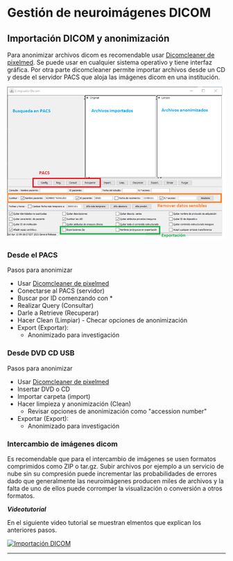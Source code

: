 # Gestión de neuroimágenes DICOM

## Importación DICOM y anonimización
Para anonimizar archivos dicom es recomendable usar [Dicomcleaner de pixelmed](http://www.dclunie.com/pixelmed/software/webstart/DicomCleanerUsage.html). Se puede usar en cualquier sistema operativo y tiene interfaz gráfica. Por otra parte dicomcleaner permite importar archivos desde un CD y desde el servidor PACS que aloja las imágenes dicom en una institución.

![dicomclean](img/dicomclean.png)

### Desde el PACS
Pasos para anonimizar

- Usar [Dicomcleaner de pixelmed](http://www.dclunie.com/pixelmed/software/webstart/DicomCleanerUsage.html)
- Conectarse al PACS (servidor)
- Buscar por ID comenzando con *
- Realizar Query (Consultar)
- Darle a Retrieve (Recuperar)
- Hacer Clean (Limpiar) - Checar opciones de anonimización
- Export (Exportar): 
	- Anonimizado para investigación

### Desde DVD CD USB
Pasos para anonimizar

- Usar [Dicomcleaner de pixelmed](http://www.dclunie.com/pixelmed/software/webstart/DicomCleanerUsage.html)
- Insertar DVD o CD
- Importar carpeta (import)
- Hacer limpieza y anonimización (Clean) 
	- Revisar opciones de anonimización como "accession number"
- Exportar (Export): 
	- Anonimizado para investigación

### Intercambio de imágenes dicom
Es recomendable que para el intercambio de imágenes se usen formatos comprimidos como ZIP o tar.gz. Subir archivos por ejemplo a un servicio de nube sin su compresión puede incrementar las probabilidades de errores dado que generalmente las neuroimágenes producen miles de archivos y la falta de uno de ellos puede corromper la visualización o conversión a otros formatos.

***Videotutorial***

En el siguiente video tutorial se muestran elmentos que explican los anteriores pasos.

[![Importación DICOM](http://img.youtube.com/vi/sTndWTDefVw/0.jpg)](http://www.youtube.com/watch?v=sTndWTDefVw "DICOM clean en Youtube")


* * *
